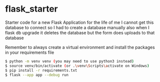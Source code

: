 # flask_starter
Starter code for a new Flask Application
for the life of me I cannot get this database to connect so I had to create a database manually also when I flask db upgrade it deletes the database but the form does uploads to that database

Remember to always create a virtual environment and install the packages in your requirements file

```bash
$ python -m venv venv (you may need to use python3 instead)
$ source venv/bin/activate (or .\venv\Scripts\activate on Windows)
$ pip install -r requirements.txt
$ flask --app app --debug run
```
